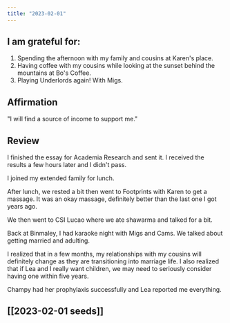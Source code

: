 ```yaml
---
title: "2023-02-01"
---
```

## I am grateful for:
1. Spending the afternoon with my family and cousins at Karen's place.
2. Having coffee with my cousins while looking at the sunset behind the mountains at Bo's Coffee.
3. Playing Underlords again! With Migs.

## Affirmation

"I will find a source of income to support me."

## Review

I finished the essay for Academia Research and sent it. I received the results a few hours later and I didn't pass.

I joined my extended family for lunch.

After lunch, we rested a bit then went to Footprints with Karen to get a massage. It was an okay massage, definitely better than the last one I got years ago.

We then went to CSI Lucao where we ate shawarma and talked for a bit.

Back at Binmaley, I had karaoke night with Migs and Cams. We talked about getting married and adulting.

I realized that in a few months, my relationships with my cousins will definitely change as they are transitioning into marriage life. I also realized that if Lea and I really want children, we may need to seriously consider having one within five years.

Champy had her prophylaxis successfully and Lea reported me everything.

## [[2023-02-01 seeds]]